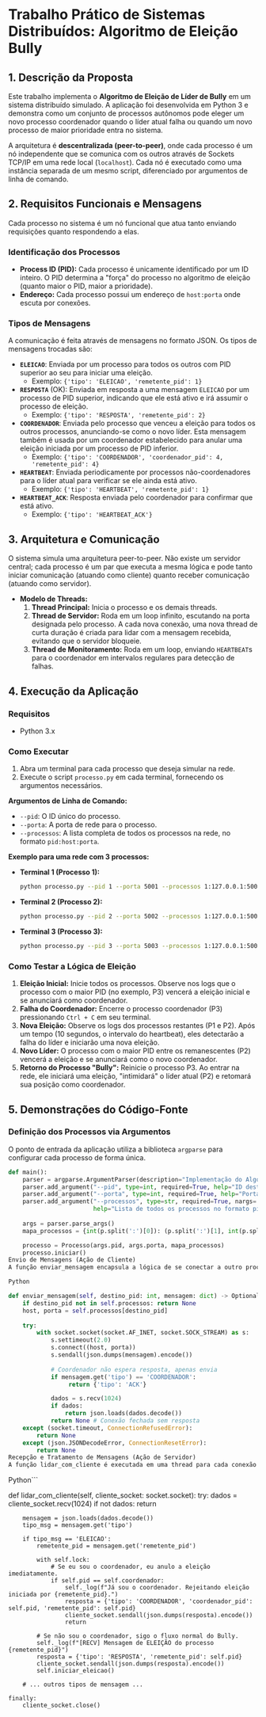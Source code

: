 # Trabalho Prático de Sistemas Distribuídos: Algoritmo de Eleição Bully

## 1. Descrição da Proposta

Este trabalho implementa o **Algoritmo de Eleição de Líder de Bully** em um sistema distribuído simulado. A aplicação foi desenvolvida em Python 3 e demonstra como um conjunto de processos autônomos pode eleger um novo processo coordenador quando o líder atual falha ou quando um novo processo de maior prioridade entra no sistema.

A arquitetura é **descentralizada (peer-to-peer)**, onde cada processo é um nó independente que se comunica com os outros através de Sockets TCP/IP em uma rede local (`localhost`). Cada nó é executado como uma instância separada de um mesmo script, diferenciado por argumentos de linha de comando.

## 2. Requisitos Funcionais e Mensagens

Cada processo no sistema é um nó funcional que atua tanto enviando requisições quanto respondendo a elas.

### Identificação dos Processos

-   **Process ID (PID):** Cada processo é unicamente identificado por um ID inteiro. O PID determina a "força" do processo no algoritmo de eleição (quanto maior o PID, maior a prioridade).
-   **Endereço:** Cada processo possui um endereço de `host:porta` onde escuta por conexões.

### Tipos de Mensagens

A comunicação é feita através de mensagens no formato JSON. Os tipos de mensagens trocadas são:

-   **`ELEICAO`**: Enviada por um processo para todos os outros com PID superior ao seu para iniciar uma eleição.
    -   Exemplo: `{'tipo': 'ELEICAO', 'remetente_pid': 1}`
-   **`RESPOSTA`** (OK): Enviada em resposta a uma mensagem `ELEICAO` por um processo de PID superior, indicando que ele está ativo e irá assumir o processo de eleição.
    -   Exemplo: `{'tipo': 'RESPOSTA', 'remetente_pid': 2}`
-   **`COORDENADOR`**: Enviada pelo processo que venceu a eleição para todos os outros processos, anunciando-se como o novo líder. Esta mensagem também é usada por um coordenador estabelecido para anular uma eleição iniciada por um processo de PID inferior.
    -   Exemplo: `{'tipo': 'COORDENADOR', 'coordenador_pid': 4, 'remetente_pid': 4}`
-   **`HEARTBEAT`**: Enviada periodicamente por processos não-coordenadores para o líder atual para verificar se ele ainda está ativo.
    -   Exemplo: `{'tipo': 'HEARTBEAT', 'remetente_pid': 1}`
-   **`HEARTBEAT_ACK`**: Resposta enviada pelo coordenador para confirmar que está ativo.
    -   Exemplo: `{'tipo': 'HEARTBEAT_ACK'}`

## 3. Arquitetura e Comunicação

O sistema simula uma arquitetura peer-to-peer. Não existe um servidor central; cada processo é um par que executa a mesma lógica e pode tanto iniciar comunicação (atuando como cliente) quanto receber comunicação (atuando como servidor).

-   **Modelo de Threads:**
    1.  **Thread Principal:** Inicia o processo e os demais threads.
    2.  **Thread de Servidor:** Roda em um loop infinito, escutando na porta designada pelo processo. A cada nova conexão, uma nova thread de curta duração é criada para lidar com a mensagem recebida, evitando que o servidor bloqueie.
    3.  **Thread de Monitoramento:** Roda em um loop, enviando `HEARTBEAT`s para o coordenador em intervalos regulares para detecção de falhas.


## 4. Execução da Aplicação

### Requisitos

-   Python 3.x

### Como Executar

1.  Abra um terminal para cada processo que deseja simular na rede.
2.  Execute o script `processo.py` em cada terminal, fornecendo os argumentos necessários.

**Argumentos de Linha de Comando:**

-   `--pid`: O ID único do processo.
-   `--porta`: A porta de rede para o processo.
-   `--processos`: A lista completa de todos os processos na rede, no formato `pid:host:porta`.

**Exemplo para uma rede com 3 processos:**

-   **Terminal 1 (Processo 1):**
    ```bash
    python processo.py --pid 1 --porta 5001 --processos 1:127.0.0.1:5001 2:127.0.0.1:5002 3:127.0.0.1:5003
    ```
-   **Terminal 2 (Processo 2):**
    ```bash
    python processo.py --pid 2 --porta 5002 --processos 1:127.0.0.1:5001 2:127.0.0.1:5002 3:127.0.0.1:5003
    ```
-   **Terminal 3 (Processo 3):**
    ```bash
    python processo.py --pid 3 --porta 5003 --processos 1:127.0.0.1:5001 2:127.0.0.1:5002 3:127.0.0.1:5003
    ```

### Como Testar a Lógica de Eleição

1.  **Eleição Inicial:** Inicie todos os processos. Observe nos logs que o processo com o maior PID (no exemplo, P3) vencerá a eleição inicial e se anunciará como coordenador.
2.  **Falha do Coordenador:** Encerre o processo coordenador (P3) pressionando `Ctrl + C` em seu terminal.
3.  **Nova Eleição:** Observe os logs dos processos restantes (P1 e P2). Após um tempo (10 segundos, o intervalo do heartbeat), eles detectarão a falha do líder e iniciarão uma nova eleição.
4.  **Novo Líder:** O processo com o maior PID entre os remanescentes (P2) vencerá a eleição e se anunciará como o novo coordenador.
5.  **Retorno do Processo "Bully":** Reinicie o processo P3. Ao entrar na rede, ele iniciará uma eleição, "intimidará" o líder atual (P2) e retomará sua posição como coordenador.

## 5. Demonstrações do Código-Fonte

### Definição dos Processos via Argumentos

O ponto de entrada da aplicação utiliza a biblioteca `argparse` para configurar cada processo de forma única.

```python
def main():
    parser = argparse.ArgumentParser(description="Implementação do Algoritmo de Bully.")
    parser.add_argument("--pid", type=int, required=True, help="ID deste processo.")
    parser.add_argument("--porta", type=int, required=True, help="Porta deste processo.")
    parser.add_argument("--processos", type=str, required=True, nargs='+', 
                        help="Lista de todos os processos no formato pid:host:porta")
    
    args = parser.parse_args()
    mapa_processos = {int(p.split(':')[0]): (p.split(':')[1], int(p.split(':')[2])) for p in args.processos}

    processo = Processo(args.pid, args.porta, mapa_processos)
    processo.iniciar()
Envio de Mensagens (Ação de Cliente)
A função enviar_mensagem encapsula a lógica de se conectar a outro processo e enviar uma mensagem, tratando timeouts e erros de conexão.

Python

def enviar_mensagem(self, destino_pid: int, mensagem: dict) -> Optional[Dict[str, Any]]:
    if destino_pid not in self.processos: return None
    host, porta = self.processos[destino_pid]
    
    try:
        with socket.socket(socket.AF_INET, socket.SOCK_STREAM) as s:
            s.settimeout(2.0)
            s.connect((host, porta))
            s.sendall(json.dumps(mensagem).encode())
            
            # Coordenador não espera resposta, apenas envia
            if mensagem.get('tipo') == 'COORDENADOR':
                 return {'tipo': 'ACK'}

            dados = s.recv(1024)
            if dados:
                return json.loads(dados.decode())
            return None # Conexão fechada sem resposta
    except (socket.timeout, ConnectionRefusedError):
        return None
    except (json.JSONDecodeError, ConnectionResetError):
        return None
Recepção e Tratamento de Mensagens (Ação de Servidor)
A função lidar_com_cliente é executada em uma thread para cada conexão recebida. Ela decodifica a mensagem e age de acordo com seu tipo. O trecho abaixo mostra a lógica crucial de como um Coordenador defende sua posição.
```
Python```

def lidar_com_cliente(self, cliente_socket: socket.socket):
    try:
        dados = cliente_socket.recv(1024)
        if not dados: return

        mensagem = json.loads(dados.decode())
        tipo_msg = mensagem.get('tipo')

        if tipo_msg == 'ELEICAO':
            remetente_pid = mensagem.get('remetente_pid')
            
            with self.lock:
                # Se eu sou o coordenador, eu anulo a eleição imediatamente.
                if self.pid == self.coordenador:
                    self._log(f"Já sou o coordenador. Rejeitando eleição iniciada por {remetente_pid}.")
                    resposta = {'tipo': 'COORDENADOR', 'coordenador_pid': self.pid, 'remetente_pid': self.pid}
                    cliente_socket.sendall(json.dumps(resposta).encode())
                    return

            # Se não sou o coordenador, sigo o fluxo normal do Bully.
            self._log(f"[RECV] Mensagem de ELEIÇÃO do processo {remetente_pid}")
            resposta = {'tipo': 'RESPOSTA', 'remetente_pid': self.pid}
            cliente_socket.sendall(json.dumps(resposta).encode())
            self.iniciar_eleicao()

        # ... outros tipos de mensagem ...
    
    finally:
        cliente_socket.close()
```
